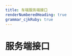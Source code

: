 ```yaml
---
title: 车端服务端接口
renderNumberedHeading: true
grammar_cjkRuby: true
---
```



# 服务端接口

``` vehicle_log_status
```